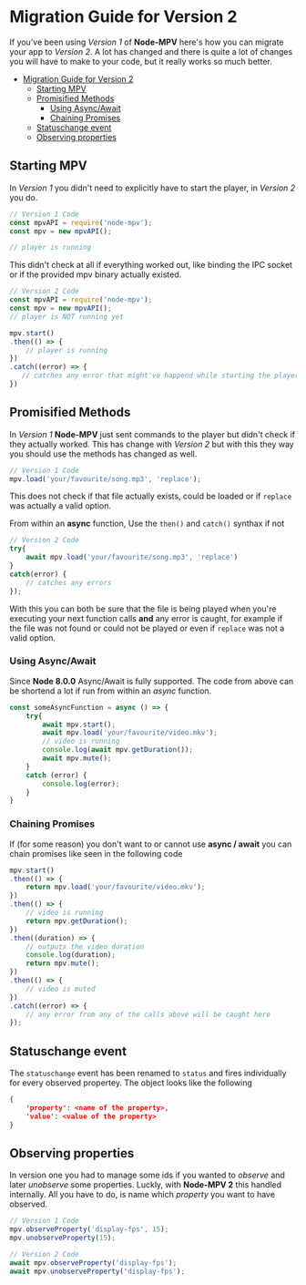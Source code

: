 # Migration Guide for Version 2

If you've been using *Version 1* of **Node-MPV** here's how you can migrate your app to *Version 2*. A lot has changed and there is quite a lot of changes you will have to make to your code, but it really works so much better.

- [Migration Guide for Version 2](#migration-guide-for-version-2)
	- [Starting MPV](#starting-mpv)
	- [Promisified Methods](#promisified-methods)
		- [Using Async/Await](#using-asyncawait)
		- [Chaining Promises](#chaining-promises)
	- [Statuschange event](#statuschange-event)
	- [Observing properties](#observing-properties)
	

## Starting MPV

In *Version 1* you didn't need to explicitly have to start the player, in *Version 2* you do.


``` JavaScript
// Version 1 Code
const mpvAPI = require('node-mpv');
const mpv = new mpvAPI();

// player is running
```
This didn't check at all if everything worked out, like binding the IPC socket or if the provided mpv binary actually existed.


``` JavaScript
// Version 2 Code 
const mpvAPI = require('node-mpv');
const mpv = new mpvAPI();
// player is NOT running yet

mpv.start()
.then(() => {
    // player is running
})
.catch((error) => {
   // catches any error that might've happend while starting the player
})
```



## Promisified Methods

In *Version 1* **Node-MPV** just sent commands to the player but didn't check if they actually worked. This has change with *Version 2* but with this they way you should use the methods has changed as well.



```JavaScript
// Version 1 Code
mpv.load('your/favourite/song.mp3', 'replace');
```

This does not check if that file actually exists, could be loaded or if `replace` was actually a valid option.


From within an **async** function, Use the `then()` and `catch()` synthax if not

``` JavaScript 
// Version 2 Code
try{
	await mpv.load('your/favourite/song.mp3', 'replace')
}
catch(error) {
	// catches any errors
});
```

With this you can both be sure that the file is being played when you're executing your next function calls **and** any error is caught, for example if the file was not found or could not be played or even if `replace` was not a valid option.

### Using Async/Await

Since **Node 8.0.0** Async/Await is fully supported. The code from above can be shortend a lot if run from within an *async* function.

```JavaScript
const someAsyncFunction = async () => {
	try{	
		await mpv.start();
		await mpv.load('your/favourite/video.mkv');
		// video is running
		console.log(await mpv.getDuration());
		await mpv.mute();
	}
	catch (error) {
		console.log(error);
	}
}
```


### Chaining Promises

If (for some reason) you don't want to or cannot use **async / await** you can chain promises like seen in the following code

```JavaScript
mpv.start()
.then(() => {
	return mpv.load('your/favourite/video.mkv');
})
.then(() => {
	// video is running
	return mpv.getDuration();
})
.then((duration) => {
	// outputs the video duration
	console.log(duration);
	return mpv.mute();
})
.then(() => {
	// video is muted
})
.catch((error) => {
	// any error from any of the calls above will be caught here
});
```




## Statuschange event

The `statuschange` event has been renamed to `status` and fires individually for every observed propertey. The object looks like the following

```JSON
{
	'property': <name of the property>,
	'value': <value of the property>
}
```



## Observing properties

In version one you had to manage some ids if you wanted to *observe* and later *unobserve* some properties. Luckly, with **Node-MPV 2** this handled internally. All you have to do, is name which *property* you want to have observed.


```JavaScript
// Version 1 Code
mpv.observeProperty('display-fps', 15);
mpv.unobserveProperty(15);
```

```JavaScript
// Version 2 Code
await mpv.observeProperty('display-fps');
await mpv.unobserveProperty('display-fps');
```

